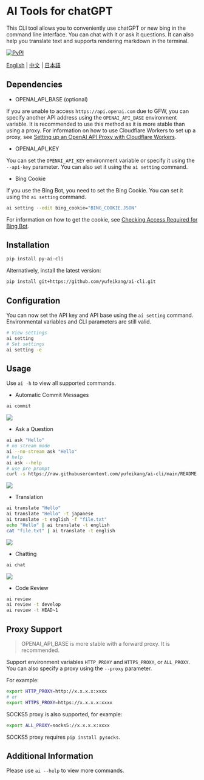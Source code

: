 # AI Tools for chatGPT

This CLI tool allows you to conveniently use chatGPT or new bing in the command line interface. You can chat with it or ask it questions. It can also help you translate text and supports rendering 
markdown in the terminal.

[![PyPI](https://img.shields.io/pypi/v/py-ai-cli?logo=python&logoColor=%23cccccc)](https://pypi.org/project/py-ai-cli)

 [English](README.md) | [中文](README_zh.md) | [日本語](README_ja.md)

## Dependencies

* OPENAI_API_BASE (optional)

If you are unable to access `https://api.openai.com` due to GFW, you can specify another API address using the `OPENAI_API_BASE` environment variable. It is recommended to use this method as it is 
more stable than using a proxy. For information on how to use Cloudflare Workers to set up a proxy, see [Setting up an OpenAI API Proxy with Cloudflare 
Workers](https://github.com/noobnooc/noobnooc/discussions/9).

* OPENAI_API_KEY

You can set the `OPENAI_API_KEY` environment variable or specify it using the `--api-key` parameter. You can also set it using the `ai setting` command.

* Bing Cookie

If you use the Bing Bot, you need to set the Bing Cookie. You can set it using the `ai setting` command.

```bash
ai setting --edit bing_cookie="BING_COOKIE.JSON"
```

For information on how to get the cookie, see [Checking Access Required for Bing Bot](https://github.com/acheong08/EdgeGPT#checking-access-required).

## Installation

```bash
pip install py-ai-cli
```

Alternatively, install the latest version:

```bash
pip install git+https://github.com/yufeikang/ai-cli.git    
```

## Configuration

You can now set the API key and API base using the `ai setting` command. Environmental variables and CLI parameters are still valid.

```bash
# View settings
ai setting
# Set settings
ai setting -e
```

## Usage

Use `ai -h` to view all supported commands.

* Automatic Commit Messages

```bash
ai commit
```

![](./asset/video/commit.gif)

* Ask a Question

```bash
ai ask "Hello"
# no stream mode
ai --no-stream ask "Hello"
# help
ai ask --help
# use pre prompt
curl -s https://raw.githubusercontent.com/yufeikang/ai-cli/main/README.md | ai ask --prompt "summary this, how to install"
```

![](./asset/video/ask.gif)

* Translation

```bash
ai translate "Hello"
ai translate "Hello" -t japanese
ai translate -t english -f "file.txt"
echo "Hello" | ai translate -t english
cat "file.txt" | ai translate -t english
```

 ![](./asset/video/translate.gif)

* Chatting

```bash
ai chat
```

 ![](./asset/video/chat.gif)

* Code Review

```bash
ai review
ai review -t develop
ai review -t HEAD~1

```

## Proxy Support

> OPENAI_API_BASE is more stable with a forward proxy. It is recommended.

Support environment variables `HTTP_PROXY` and `HTTPS_PROXY`, or `ALL_PROXY`. You can also specify a proxy using the `--proxy` parameter.

For example:

```bash
export HTTP_PROXY=http://x.x.x.x:xxxx
# or
export HTTPS_PROXY=https://x.x.x.x:xxxx
```

SOCKS5 proxy is also supported, for example:

```bash
export ALL_PROXY=socks5://x.x.x.x:xxxx
```

SOCKS5 proxy requires `pip install pysocks`.

## Additional Information

Please use `ai --help` to view more commands.